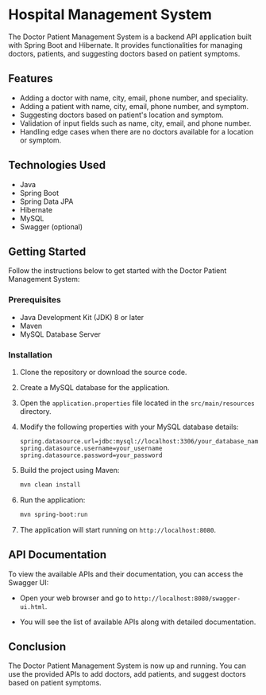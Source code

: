 # Hospital Management System

The Doctor Patient Management System is a backend API application built with Spring Boot and Hibernate. It provides functionalities for managing doctors, patients, and suggesting doctors based on patient symptoms.

## Features

- Adding a doctor with name, city, email, phone number, and speciality.
- Adding a patient with name, city, email, phone number, and symptom.
- Suggesting doctors based on patient's location and symptom.
- Validation of input fields such as name, city, email, and phone number.
- Handling edge cases when there are no doctors available for a location or symptom.

## Technologies Used

- Java
- Spring Boot
- Spring Data JPA
- Hibernate
- MySQL
- Swagger (optional)

## Getting Started

Follow the instructions below to get started with the Doctor Patient Management System:

### Prerequisites

- Java Development Kit (JDK) 8 or later
- Maven
- MySQL Database Server

### Installation

1. Clone the repository or download the source code.

2. Create a MySQL database for the application.

3. Open the `application.properties` file located in the `src/main/resources` directory.

4. Modify the following properties with your MySQL database details:

   ```properties
   spring.datasource.url=jdbc:mysql://localhost:3306/your_database_name
   spring.datasource.username=your_username
   spring.datasource.password=your_password
   ```

5. Build the project using Maven:

   ```bash
   mvn clean install
   ```

6. Run the application:

   ```bash
   mvn spring-boot:run
   ```

7. The application will start running on `http://localhost:8080`.

## API Documentation

To view the available APIs and their documentation, you can access the Swagger UI:

- Open your web browser and go to `http://localhost:8080/swagger-ui.html`.

- You will see the list of available APIs along with detailed documentation.

## Conclusion

The Doctor Patient Management System is now up and running. You can use the provided APIs to add doctors, add patients, and suggest doctors based on patient symptoms.
